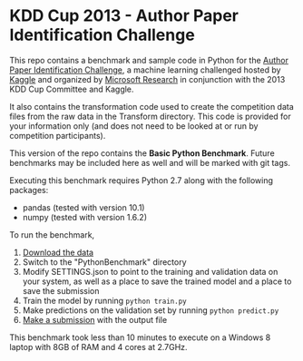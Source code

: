 KDD Cup 2013 - Author Paper Identification Challenge
====================================================

This repo contains a benchmark and sample code in Python for the [Author Paper Identification Challenge](https://www.kaggle.com/c/kdd-cup-2013-author-paper-identification-challenge), a machine learning challenged hosted by [Kaggle](https://www.kaggle.com) and organized by [Microsoft Research](http://research.microsoft.com/) in conjunction with the 2013 KDD Cup Committee and Kaggle.

It also contains the transformation code used to create the competition data files from the raw data in the Transform directory. This code is provided for your information only (and does not need to be looked at or run by competition participants).

This version of the repo contains the **Basic Python Benchmark**. Future benchmarks may be included here as well and will be marked with git tags.

Executing this benchmark requires Python 2.7 along with the following packages:

 - pandas (tested with version 10.1)
 - numpy (tested with version 1.6.2)

To run the benchmark,

1. [Download the data](https://www.kaggle.com/c/kdd-cup-2013-author-paper-identification-challenge/data)
2. Switch to the "PythonBenchmark" directory
3. Modify SETTINGS.json to point to the training and validation data on your system, as well as a place to save the trained model and a place to save the submission
4. Train the model by running `python train.py`
5. Make predictions on the validation set by running `python predict.py`
6. [Make a submission](https://www.kaggle.com/c/kdd-cup-2013-author-paper-identification-challenge/team/select) with the output file

This benchmark took less than 10 minutes to execute on a Windows 8 laptop with 8GB of RAM and 4 cores at 2.7GHz.